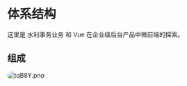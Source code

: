 #  体系结构

这里是 水利事务业务 和 Vue 在企业级后台产品中微前端的探索。

<div class="pic-plus">
  <!-- <img width="150" src="http://192.168.5.117/jsyang/public_assets/raw/master/jxstjh-kun/ant.png">
  <span>+</span>
  <img width="160" src="http://192.168.5.117/jsyang/public_assets/raw/master/jxstjh-kun/vue.png">
  <span>+</span>
  <img width="160" src="http://192.168.5.117/jsyang/public_assets/raw/master/jxstjh-kun/jh.png"> -->
</div>

<style>
.pic-plus > * {
  display: inline-block !important;
  vertical-align: middle;
}
.pic-plus span {
  font-size: 30px;
  color: #aaa;
  margin: 0 20px;
}
img{
  border-radius:30px
}
</style>


## 组成
<!-- [![88df5349978d5bcb1ca30b268c1e45a3.png](https://e.im5i.com/2020/11/29/88df5349978d5bcb1ca30b268c1e45a3.png)](https://macimg.com/image/LG2jK) -->

![tqB8Y.png](http://my.jxwrd.gov.cn/warn-voice/jgt.png)

